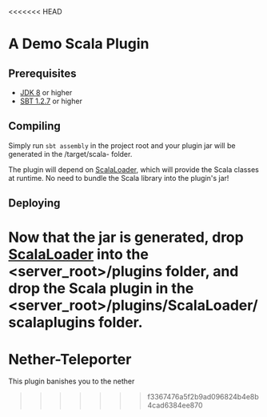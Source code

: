 <<<<<<< HEAD
# A Demo Scala Plugin

## Prerequisites

- [JDK 8](http://openjdk.java.net/install/) or higher
- [SBT 1.2.7](https://www.scala-sbt.org/download.html) or higher

## Compiling
Simply run ```sbt assembly``` in the project root and your plugin jar will be generated in the /target/scala-<version> folder.

The plugin will depend on [ScalaLoader](https://github.com/Jannyboy11/ScalaPluginLoader), which will provide the Scala classes at runtime. No need to bundle the Scala library into the plugin's jar!

## Deploying
Now that the jar is generated, drop [ScalaLoader](https://www.spigotmc.org/resources/scalaloader.59568/) into the <server_root>/plugins folder, and drop the Scala plugin in the <server_root>/plugins/ScalaLoader/scalaplugins folder.
=======
# Nether-Teleporter
This plugin banishes you to the nether
>>>>>>> f3367476a5f2b9ad096824b4e8b4cad6384ee870
